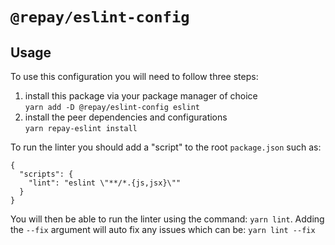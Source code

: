 # `@repay/eslint-config`

## Usage

To use this configuration you will need to follow three steps:

1. install this package via your package manager of choice  
   `yarn add -D @repay/eslint-config eslint`
1. install the peer dependencies and configurations  
   `yarn repay-eslint install`

To run the linter you should add a "script" to the root `package.json` such as:

```
{
  "scripts": {
    "lint": "eslint \"**/*.{js,jsx}\""
  }
}
```

You will then be able to run the linter using the command: `yarn lint`. Adding the `--fix` argument will auto fix any issues which can be: `yarn lint --fix`
